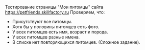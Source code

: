 Тестирование страницы "Мои питомцы" сайта https://petfriends.skillfactory.ru
Проверяем, что: 
- Присутствуют все питомцы.
- Хотя бы у половины питомцев есть фото.
- У всех питомцев есть имя, возраст и порода.
- У всех питомцев разные имена.
- В списке нет повторяющихся питомцев. (Сложное задание).
